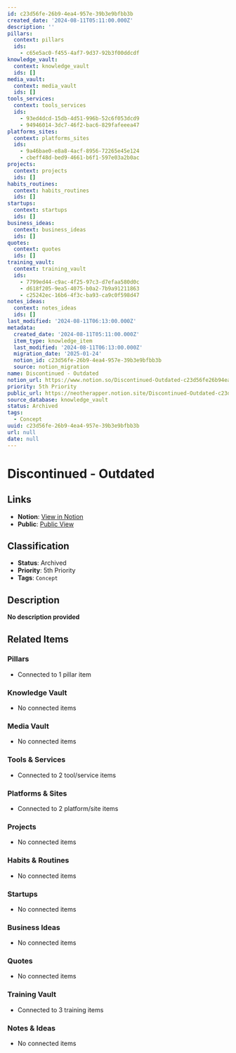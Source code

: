 ```yaml
---
id: c23d56fe-26b9-4ea4-957e-39b3e9bfbb3b
created_date: '2024-08-11T05:11:00.000Z'
description: ''
pillars:
  context: pillars
  ids: 
    - c65e5ac0-f455-4af7-9d37-92b3f00ddcdf
knowledge_vault:
  context: knowledge_vault
  ids: []
media_vault:
  context: media_vault
  ids: []
tools_services:
  context: tools_services
  ids:
    - 93ed4dcd-15db-4d51-996b-52c6f053dcd9
    - 94946014-3dc7-46f2-bac6-829fafeeea47
platforms_sites:
  context: platforms_sites
  ids:
    - 9a46bae0-e8a8-4acf-8956-72265e45e124
    - cbeff48d-bed9-4661-b6f1-597e03a2b0ac
projects:
  context: projects
  ids: []
habits_routines:
  context: habits_routines
  ids: []
startups:
  context: startups
  ids: []
business_ideas:
  context: business_ideas
  ids: []
quotes:
  context: quotes
  ids: []
training_vault:
  context: training_vault
  ids:
    - 7799ed44-c9ac-4f25-97c3-d7efaa580d0c
    - d618f205-9ea5-4075-b0a2-7b9a91211863
    - c25242ec-16b6-4f3c-ba93-ca9c0f598d47
notes_ideas:
  context: notes_ideas
  ids: []
last_modified: '2024-08-11T06:13:00.000Z'
metadata:
  created_date: '2024-08-11T05:11:00.000Z'
  item_type: knowledge_item
  last_modified: '2024-08-11T06:13:00.000Z'
  migration_date: '2025-01-24'
  notion_id: c23d56fe-26b9-4ea4-957e-39b3e9bfbb3b
  source: notion_migration
name: Discontinued - Outdated
notion_url: https://www.notion.so/Discontinued-Outdated-c23d56fe26b94ea4957e39b3e9bfbb3b
priority: 5th Priority
public_url: https://neotherapper.notion.site/Discontinued-Outdated-c23d56fe26b94ea4957e39b3e9bfbb3b
source_database: knowledge_vault
status: Archived
tags: 
  - Concept
uuid: c23d56fe-26b9-4ea4-957e-39b3e9bfbb3b
url: null
date: null
---
```


# Discontinued - Outdated

## Links
- **Notion**: [View in Notion](https://www.notion.so/Discontinued-Outdated-c23d56fe26b94ea4957e39b3e9bfbb3b)
- **Public**: [Public View](https://neotherapper.notion.site/Discontinued-Outdated-c23d56fe26b94ea4957e39b3e9bfbb3b)

## Classification
- **Status**: Archived
- **Priority**: 5th Priority
- **Tags**: `Concept`

## Description
**No description provided**

## Related Items

### Pillars
- Connected to 1 pillar item

### Knowledge Vault
- No connected items

### Media Vault
- No connected items

### Tools & Services
- Connected to 2 tool/service items

### Platforms & Sites
- Connected to 2 platform/site items

### Projects
- No connected items

### Habits & Routines
- No connected items

### Startups
- No connected items

### Business Ideas
- No connected items

### Quotes
- No connected items

### Training Vault
- Connected to 3 training items

### Notes & Ideas
- No connected items